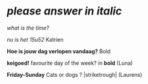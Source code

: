 # *please answer in italic* 

*what is the time?* 

*nu is het 15u52* Katrien

**Hoe is jouw dag verlopen vandaag?**
Bold

**keigoed!**
favourite day of the week? in **bold** (Luna)

**Friday-Sunday** Cats or dogs ? |striketrough| (Laurens)
